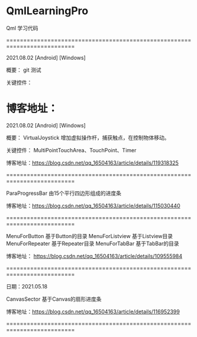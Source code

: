 # QmlLearningPro
Qml 学习代码

==========================================================================

2021.08.02  [Android] [Windows]
 
概要： git 测试

关键控件： 

博客地址：
==========================================================================

2021.08.02  [Android] [Windows]
 
概要： VirtualJoystick  增加虚拟操作杆，捕获触点，在控制物体移动。

关键控件： MultiPointTouchArea、TouchPoint、Timer

博客地址：https://blog.csdn.net/qq_16504163/article/details/119318325

==========================================================================

ParaProgressBar  由15个平行四边形组成的进度条

博客地址：https://blog.csdn.net/qq_16504163/article/details/115030440

==========================================================================

MenuForButton 基于Button的目录
MenuForListview 基于Listview目录
MenuForRepeater 基于Repeater目录
MenuForTabBar 基于TabBar的目录

博客地址： https://blog.csdn.net/qq_16504163/article/details/109555984

==========================================================================

日期：2021.05.18

CanvasSector 基于Canvas的扇形进度条

博客地址：https://blog.csdn.net/qq_16504163/article/details/116952399

==========================================================================
